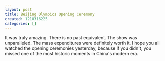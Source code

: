 ```yaml
---
layout: post
title: Beijing Olympics Opening Ceremony
created: 1218316225
categories: []
---
```

It was truly amazing. There is no past equivalent. The show was unparalleled. The mass expenditures were definitely worth it. I hope you all watched the opening ceremonies yesterday, because if you didn't, you missed one of the most historic moments in China's modern era.
